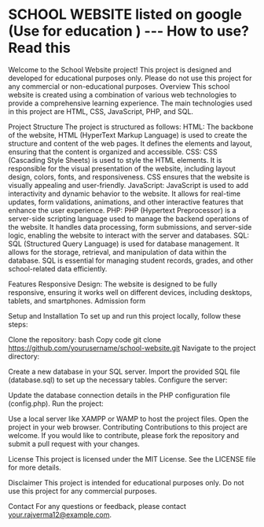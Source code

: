 # SCHOOL WEBSITE listed on google (Use for education )  --- How to use?Read this  

Welcome to the School Website project! This project is designed and developed for educational purposes only. Please do not use this project for any commercial or non-educational purposes.
Overview
This school website is created using a combination of various web technologies to provide a comprehensive learning experience. The main technologies used in this project are HTML, CSS, JavaScript, PHP, and SQL.

Project Structure
The project is structured as follows:
HTML: The backbone of the website, HTML (HyperText Markup Language) is used to create the structure and content of the web pages. It defines the elements and layout, ensuring that the content is organized and accessible.
CSS: CSS (Cascading Style Sheets) is used to style the HTML elements. It is responsible for the visual presentation of the website, including layout design, colors, fonts, and responsiveness. CSS ensures that the website is visually appealing and user-friendly.
JavaScript: JavaScript is used to add interactivity and dynamic behavior to the website. It allows for real-time updates, form validations, animations, and other interactive features that enhance the user experience.
PHP: PHP (Hypertext Preprocessor) is a server-side scripting language used to manage the backend operations of the website. It handles data processing, form submissions, and server-side logic, enabling the website to interact with the server and databases.
SQL: SQL (Structured Query Language) is used for database management. It allows for the storage, retrieval, and manipulation of data within the database. SQL is essential for managing student records, grades, and other school-related data efficiently.

Features
Responsive Design: The website is designed to be fully responsive, ensuring it works well on different devices, including desktops, tablets, and smartphones.
Admission form

Setup and Installation
To set up and run this project locally, follow these steps:

Clone the repository:
bash
Copy code
git clone https://github.com/yourusername/school-website.git
Navigate to the project directory:


Create a new database in your SQL server.
Import the provided SQL file (database.sql) to set up the necessary tables.
Configure the server:

Update the database connection details in the PHP configuration file (config.php).
Run the project:

Use a local server like XAMPP or WAMP to host the project files.
Open the project in your web browser.
Contributing
Contributions to this project are welcome. If you would like to contribute, please fork the repository and submit a pull request with your changes.

License
This project is licensed under the MIT License. See the LICENSE file for more details.

Disclaimer
This project is intended for educational purposes only. Do not use this project for any commercial purposes.

Contact
For any questions or feedback, please contact your.rajverma12@example.com.
